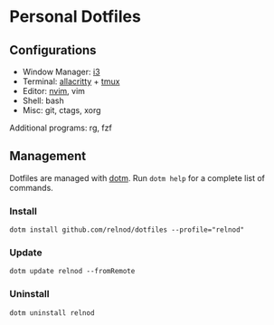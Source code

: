 # Personal Dotfiles

## Configurations

* Window Manager:  [i3](https://github.com/i3/i3)
* Terminal: [allacritty](https://github.com/jwilm/alacritty) + [tmux](https://github.com/tmux/tmux)
* Editor: [nvim](https://github.com/neovim/neovim), vim
* Shell: bash
* Misc: git, ctags, xorg

Additional programs: rg, fzf

## Management
Dotfiles are managed with [dotm](https://github.com/relnod/dotm). Run `dotm help` for a complete list of commands.

### Install
```
dotm install github.com/relnod/dotfiles --profile="relnod"
```

### Update
```
dotm update relnod --fromRemote
```

### Uninstall
```
dotm uninstall relnod
```
